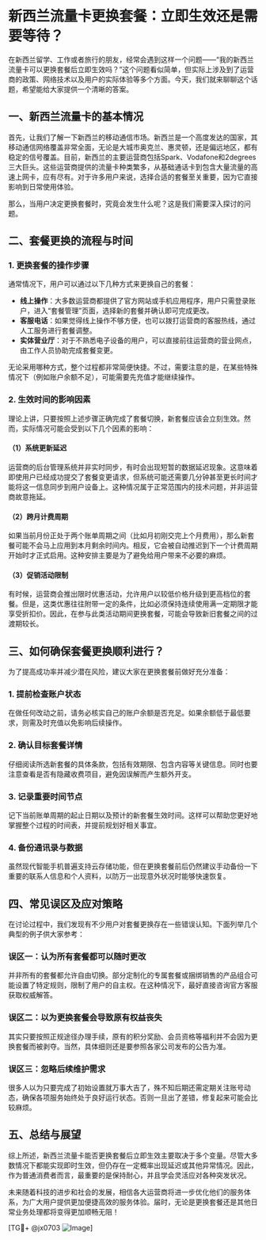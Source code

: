 # 新西兰流量卡更换套餐：立即生效还是需要等待？

在新西兰留学、工作或者旅行的朋友，经常会遇到这样一个问题——“我的新西兰流量卡可以更换套餐后立即生效吗？”这个问题看似简单，但实际上涉及到了运营商的政策、网络技术以及用户的实际体验等多个方面。今天，我们就来聊聊这个话题，希望能给大家提供一个清晰的答案。

## 一、新西兰流量卡的基本情况

首先，让我们了解一下新西兰的移动通信市场。新西兰是一个高度发达的国家，其移动通信网络覆盖非常全面，无论是大城市奥克兰、惠灵顿，还是偏远地区，都有稳定的信号覆盖。目前，新西兰的主要运营商包括Spark、Vodafone和2degrees三大巨头。这些运营商提供的流量卡种类繁多，从基础通话卡到包含大量流量的高速上网卡，应有尽有。对于许多用户来说，选择合适的套餐至关重要，因为它直接影响到日常使用体验。

那么，当用户决定更换套餐时，究竟会发生什么呢？这是我们需要深入探讨的问题。

## 二、套餐更换的流程与时间

### 1. 更换套餐的操作步骤

通常情况下，用户可以通过以下几种方式来更换自己的套餐：

- **线上操作**：大多数运营商都提供了官方网站或手机应用程序，用户只需登录账户，进入“套餐管理”页面，选择新的套餐并确认即可完成更改。
- **客服电话**：如果觉得线上操作不够方便，也可以拨打运营商的客服热线，通过人工服务进行套餐调整。
- **实体营业厅**：对于不熟悉电子设备的用户，可以直接前往运营商的营业网点，由工作人员协助完成套餐变更。

无论采用哪种方式，整个过程都非常简便快捷。不过，需要注意的是，在某些特殊情况下（例如账户余额不足），可能需要先充值才能继续操作。

### 2. 生效时间的影响因素

理论上讲，只要按照上述步骤正确完成了套餐切换，新套餐应该会立刻生效。然而，实际情况可能会受到以下几个因素的影响：

#### （1）系统更新延迟
运营商的后台管理系统并非实时同步，有时会出现短暂的数据延迟现象。这意味着即使用户已经成功提交了套餐变更请求，但系统可能还需要几分钟甚至更长时间才能将这一信息同步到用户设备上。这种情况属于正常范围内的技术问题，并非运营商故意拖延。

#### （2）跨月计费周期
如果当前月份正处于两个账单周期之间（比如月初刚交完上个月费用），那么新套餐可能不会马上应用到本月剩余时间内。相反，它会被自动推迟到下一个计费周期开始时才正式启用。这种安排主要是为了避免给用户带来不必要的麻烦。

#### （3）促销活动限制
有时候，运营商会推出限时优惠活动，允许用户以较低价格升级到更高档位的套餐。但是，这类优惠往往附带一定的条件，比如必须保持连续使用满一定期限才能享受折扣价。因此，在参与此类活动期间更换套餐，可能会导致新旧套餐之间的过渡期较长。

## 三、如何确保套餐更换顺利进行？

为了提高成功率并减少潜在风险，建议大家在更换套餐前做好充分准备：

### 1. 提前检查账户状态
在做任何改动之前，请务必核实自己的账户余额是否充足。如果余额低于最低要求，则需及时充值以免影响后续操作。

### 2. 确认目标套餐详情
仔细阅读所选新套餐的具体条款，包括有效期限、包含内容等关键信息。同时也要注意查看是否有隐藏收费项目，避免因误解而产生额外开支。

### 3. 记录重要时间节点
记下当前账单周期的起止日期以及预计的新套餐生效时间。这样可以帮助您更好地掌握整个过程的时间表，并提前规划好相关事宜。

### 4. 备份通讯录与数据
虽然现代智能手机普遍支持云存储功能，但在更换套餐前后仍然建议手动备份一下重要的联系人信息和个人资料，以防万一出现意外状况时能够快速恢复。

## 四、常见误区及应对策略

在讨论过程中，我们发现有不少用户对套餐更换存在一些错误认知。下面列举几个典型的例子供大家参考：

### 误区一：认为所有套餐都可以随时更改
并非所有的套餐都允许自由切换。部分定制化的专属套餐或捆绑销售的产品组合可能设置了特定规则，限制了用户的自主权。在这种情况下，最好直接咨询官方客服获取权威解答。

### 误区二：以为更换套餐会导致原有权益丧失
其实只要按照正规途径办理手续，原有的积分奖励、会员资格等福利并不会因为更换套餐而被剥夺。当然，具体细则还是要参照各家公司发布的公告为准。

### 误区三：忽略后续维护需求
很多人以为只要完成了初始设置就万事大吉了，殊不知后期还需定期关注账号动态，确保各项服务始终处于良好运行状态。否则一旦出了差错，修复起来可能会比较麻烦。

## 五、总结与展望

综上所述，新西兰流量卡能否更换套餐后立即生效主要取决于多个变量。尽管大多数情况下都能实现即时生效，但仍存在一定概率出现延迟或其他异常情况。因此，作为普通消费者而言，最重要的是保持耐心，并且学会灵活应对各种突发状况。

未来随着科技的进步和社会的发展，相信各大运营商将进一步优化他们的服务体系，为广大用户提供更加便捷高效的服务体验。届时，无论是更换套餐还是其他日常业务处理都将变得更加顺畅无阻！

[TG💪+ @jx0703 ![Image](https://github.com/user-attachments/assets/dbca1d08-cadb-493c-b0ec-ad6f7a83f270)]